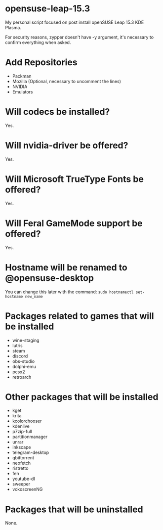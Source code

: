 # opensuse-leap-15.3

My personal script focused on post install openSUSE Leap 15.3 KDE Plasma.

For security reasons, zypper doesn't have -y argument, it's necessary to confirm everything when asked.

# Add Repositories
- Packman
- Mozilla (Optional, necessary to uncomment the lines)
- NVIDIA
- Emulators

# Will codecs be installed?
Yes.

# Will nvidia-driver be offered?
Yes.

# Will Microsoft TrueType Fonts be offered?
Yes.

# Will Feral GameMode support be offered?
Yes.

# Hostname will be renamed to @opensuse-desktop
You can change this later with the command: `sudo hostnamectl set-hostname new_name`

# Packages related to games that will be installed
- wine-staging
- lutris
- steam
- discord
- obs-studio
- dolphi-emu
- pcsx2
- retroarch

# Other packages that will be installed
- kget
- krita
- kcolorchooser
- kdenlive
- p7zip-full
- partitionmanager
- unrar
- inkscape
- telegram-desktop
- qbittorrent
- neofetch
- ristretto
- feh
- youtube-dl
- sweeper
- vokoscreenNG

# Packages that will be uninstalled
None.
